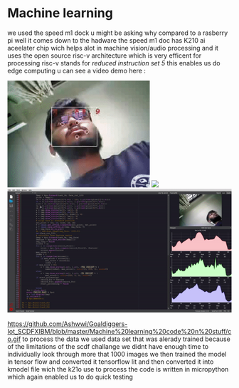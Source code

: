 # Machine learning 

we used the speed m1 dock
u might be asking why compared to a rasberry pi well it comes down to the hadware the speed m1 
doc has K210 ai aceelater chip wich helps alot in machine vision/audio processing  and it uses the open source risc-v architecture  which is very efficent for processing risc-v stands for *reduced instruction set 5*  this enables us do edge computing u can see a video demo here :


<img src="https://github.com/Ashwwi/Goaldiggers-Iot_SCDFXIBM/blob/master/Machine%20learning%20code%20n%20stuff/machine%20test.gif">
<img src="https://github.com/Ashwwi/Goaldiggers-Iot_SCDFXIBM/blob/master/Machine%20learning%20code%20n%20stuff/IMG_20200614_142252.jpg">
<img src="https://github.com/Ashwwi/Goaldiggers-Iot_SCDFXIBM/blob/master/Machine%20learning%20code%20n%20stuff/co.gif">

https://github.com/Ashwwi/Goaldiggers-Iot_SCDFXIBM/blob/master/Machine%20learning%20code%20n%20stuff/co.gif
to process the data we used data set that was alerady trained because of the limitations of the scdf challange we didnt have enough time to individually look through more that 1000 images we then trained the model in tensor flow and converted it tensorflow lit and then converted it into kmodel file wich the k21o use to process the code is written in micropython which again enabled us to do quick testing 

